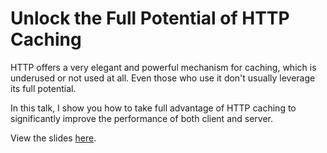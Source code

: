 # Unlock the Full Potential of HTTP Caching

HTTP offers a very elegant and powerful mechanism for caching,
which is underused or not used at all. Even those who use it don't
usually leverage its full potential.

In this talk, I show you how to take full advantage of HTTP caching
to significantly improve the performance of both client and server.

View the slides [here](http://thuva.github.io/http_caching).
